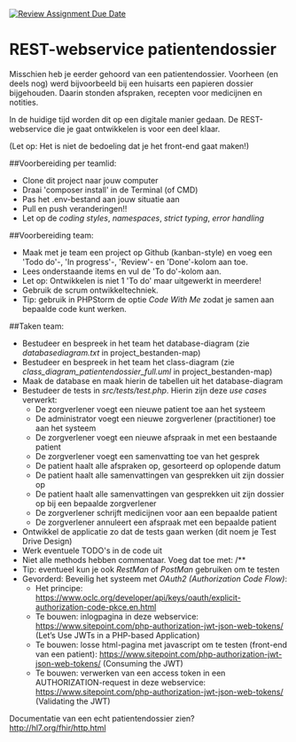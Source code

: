 [![Review Assignment Due Date](https://classroom.github.com/assets/deadline-readme-button-24ddc0f5d75046c5622901739e7c5dd533143b0c8e959d652212380cedb1ea36.svg)](https://classroom.github.com/a/61GDVs9q)
# REST-webservice patientendossier

Misschien heb je eerder gehoord van een patientendossier. Voorheen (en deels nog) werd
bijvoorbeeld bij een huisarts een papieren dossier bijgehouden.
Daarin stonden afspraken, recepten voor medicijnen en notities.

In de huidige tijd worden dit op een digitale manier gedaan.
De REST-webservice die je gaat ontwikkelen is voor een deel klaar.

(Let op: Het is niet de bedoeling dat je het front-end gaat maken!)

##Voorbereiding per teamlid:
* Clone dit project naar jouw computer
* Draai 'composer install' in de Terminal (of CMD)
* Pas het .env-bestand aan jouw situatie aan
* Pull en push veranderingen!!
* Let op de *coding styles*, *namespaces*, *strict typing*, *error handling*

##Voorbereiding team:
* Maak met je team een project op Github (kanban-style) en voeg een 'Todo do'-, 'In progress'-, 'Review'- en 'Done'-kolom aan toe.
* Lees onderstaande items en vul de 'To do'-kolom aan.
* Let op: Ontwikkelen is niet 1 'To do' maar uitgewerkt in meerdere!
* Gebruik de scrum ontwikkeltechniek.
* Tip: gebruik in PHPStorm de optie *Code With Me* zodat je samen aan bepaalde code kunt werken.

##Taken team:
* Bestudeer en bespreek in het team het database-diagram (zie *databasediagram.txt* in project_bestanden-map)
* Bestudeer en bespreek in het team het class-diagram (zie *class_diagram_patientendossier_full.uml* in project_bestanden-map)
* Maak de database en maak hierin de tabellen uit het database-diagram
* Bestudeer de tests in *src/tests/test.php*. Hierin zijn deze *use cases* verwerkt:
  * De zorgverlener voegt een nieuwe patient toe aan het systeem
  * De administrator voegt een nieuwe zorgverlener (practitioner) toe aan het systeem
  * De zorgverlener voegt een nieuwe afspraak in met een bestaande patient
  * De zorgverlener voegt een samenvatting toe van het gesprek
  * De patient haalt alle afspraken op, gesorteerd op oplopende datum
  * De patient haalt alle samenvattingen van gesprekken uit zijn dossier op
  * De patient haalt alle samenvattingen van gesprekken uit zijn dossier op bij een bepaalde zorgverlener
  * De zorgverlener schrijft medicijnen voor aan een bepaalde patient
  * De zorgverlener annuleert een afspraak met een bepaalde patient
* Ontwikkel de applicatie zo dat de tests gaan werken (dit noem je Test Drive Design)
* Werk eventuele TODO's in de code uit
* Niet alle methods hebben commentaar. Voeg dat toe met: /** <enter>
* Tip: eventueel kun je ook *RestMan* of *PostMan* gebruiken om te testen
* Gevorderd: Beveilig het systeem met *OAuth2 (Authorization Code Flow)*:
  * Het principe: https://www.oclc.org/developer/api/keys/oauth/explicit-authorization-code-pkce.en.html
  * Te bouwen: inlogpagina in deze webservice: https://www.sitepoint.com/php-authorization-jwt-json-web-tokens/ (Let’s Use JWTs in a PHP-based Application)
  * Te bouwen: losse html-pagina met javascript om te testen (front-end van een patient): https://www.sitepoint.com/php-authorization-jwt-json-web-tokens/ (Consuming the JWT)
  * Te bouwen: verwerken van een access token in een AUTHORIZATION-request in deze webservice: https://www.sitepoint.com/php-authorization-jwt-json-web-tokens/ (Validating the JWT)


Documentatie van een echt patientendossier zien?
http://hl7.org/fhir/http.html


